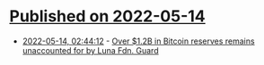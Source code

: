 # [Published on 2022-05-14](index.md)

* [2022-05-14, 02:44:12](https://news.ycombinator.com/item?id=31374648) - [Over $1.2B in Bitcoin reserves remains unaccounted for by Luna Fdn. Guard](https://www.theblockcrypto.com/post/146840/luna-foundation-guard-lfg-bitcoin-reserves-unaccounted)
